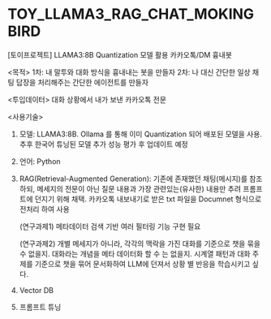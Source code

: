 # TOY_LLAMA3_RAG_CHAT_MOKINGBIRD
[토이프로젝트] LLAMA3:8B Quantization 모델 활용 카카오톡/DM 흉내봇

<목적>
1차: 내 말투와 대화 방식을 흉내내는 봇을 만들자
2차: 나 대신 간단한 일상 채팅 답장을 처리해주는 간단한 에이전트를 만들자

<투입데이터>
대화 상황에서 내가 보낸 카카오톡 전문

<사용기술>
1. 모델: LLAMA3:8B. Ollama 를 통해 이미 Quantization 되어 배포된 모델을 사용. 추후 한국어 튜닝된 모델 추가 성능 평가 후 업데이트 예정
2. 언어: Python
3. RAG(Retrieval-Augmented Generation): 
   기존에 존재했던 채팅(메시지)를 참조하되, 메세지의 전문이 아닌 질문 내용과 가장 관련있는(유사한) 내용만 추려 프롬프트에 던지기 위해 채택.
   카카오톡 내보내기로 받은 txt 파일을 Documnet 형식으로 전처리 하여 사용
   
   (연구과제1) 메타데이터 검색 기반 여러 필터링 기능 구현 필요
   
   (연구과제2) 개별 메세지가 아니라, 각각의 맥락을 가진 대화를 기준으로 챗을 묶을 수 없을지. 대화라는 개념을 메타 데이터화 할 수 는 없을지. 
   시계열 패턴과 대화 주제를 기준으로 챗을 묶어 문서화하여 LLM에 던져서 상황 별 반응을 학습시키고 싶다.
   
5. Vector DB
6. 프롬프트 튜닝

   

   
   

